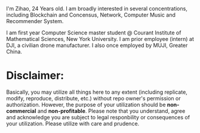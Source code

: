 I'm Zihao, 24 Years old.
I am broadly interested in several concentrations, including Blockchain and Concensus, Network, Computer Music and Recommender System.

I am first year Computer Science master student @ Courant Institute of Mathematical Sciences, New York University.
I am prior employee (intern) at DJI, a civilian drone manufacturer. I also once employed by MUJI, Greater China.


# Disclaimer:
Basically, you may utilize all things here to any extent (including replicate, modify, reproduce, distribute, etc.) without repo owner's permission or authorization. However, the purpose of your utilization should be **non-commercial** and **non-profitable**. Please note that you understand, agree and acknowledge you are subject to legal responbility or consequences of your utilization. Please utilize with care and prudence.

